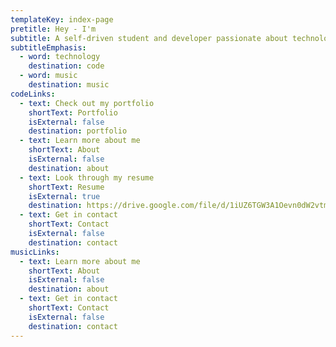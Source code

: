 ```yaml
---
templateKey: index-page
pretitle: Hey - I'm
subtitle: A self-driven student and developer passionate about technology and music.
subtitleEmphasis:
  - word: technology
    destination: code
  - word: music
    destination: music
codeLinks:
  - text: Check out my portfolio
    shortText: Portfolio
    isExternal: false
    destination: portfolio
  - text: Learn more about me
    shortText: About
    isExternal: false
    destination: about
  - text: Look through my resume
    shortText: Resume
    isExternal: true
    destination: https://drive.google.com/file/d/1iUZ6TGW3A1Oevn0dW2vtmnrFpknKlDkV/view
  - text: Get in contact
    shortText: Contact
    isExternal: false
    destination: contact
musicLinks:
  - text: Learn more about me
    shortText: About
    isExternal: false
    destination: about
  - text: Get in contact
    shortText: Contact
    isExternal: false
    destination: contact
---
```

